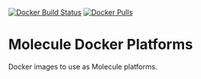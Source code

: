 [![Docker Build Status](https://img.shields.io/docker/cloud/build/colinnolan/molecule-docker-platforms)](https://hub.docker.com/repository/docker/colinnolan/molecule-docker-platforms)
[![Docker Pulls](https://img.shields.io/docker/pulls/colinnolan/molecule-docker-platforms)](https://hub.docker.com/repository/docker/colinnolan/molecule-docker-platforms)

# Molecule Docker Platforms

Docker images to use as Molecule platforms.
